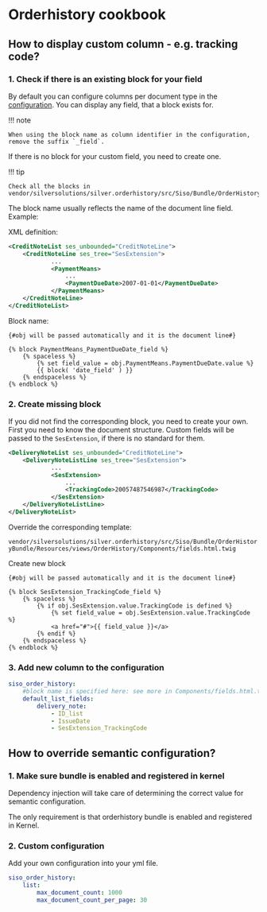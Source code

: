 # Orderhistory cookbook

## How to display custom column - e.g. tracking code?

### 1. Check if there is an existing block for your field

By default you can configure columns per document type in the [configuration](orderhistory.md). You can display any field, that a block exists for.

!!! note

    When using the block name as column identifier in the configuration, remove the suffix `_field`.

If there is no block for your custom field, you need to create one.

!!! tip

    Check all the blocks in vendor/silversolutions/silver.orderhistory/src/Siso/Bundle/OrderHistoryBundle/Resources/views/OrderHistory/Components/fields.html.twig.

The block name usually reflects the name of the document line field. Example:

XML definition:

``` xml
<CreditNoteList ses_unbounded="CreditNoteLine">   
    <CreditNoteLine ses_tree="SesExtension">
            ...
            <PaymentMeans>   
                ...         
                <PaymentDueDate>2007-01-01</PaymentDueDate>
            </PaymentMeans>   
    </CreditNoteLine>
</CreditNoteList>
```

Block name:

``` html+twig
{#obj will be passed automatically and it is the document line#}

{% block PaymentMeans_PaymentDueDate_field %}
    {% spaceless %}
        {% set field_value = obj.PaymentMeans.PaymentDueDate.value %}
        {{ block( 'date_field' ) }}
    {% endspaceless %}
{% endblock %}
```

### 2\. Create missing block

If you did not find the corresponding block, you need to create your own. First you need to know the document structure. Custom fields will be passed to the `SesExtension`, if there is no standard for them.

``` xml
<DeliveryNoteList ses_unbounded="CreditNoteLine">   
    <DeliveryNoteListLine ses_tree="SesExtension">
            ...
            <SesExtension>   
                ...         
                <TrackingCode>20057487546987</TrackingCode>
            </SesExtension>   
    </DeliveryNoteListLine>
</DeliveryNoteList>
```

Override the corresponding template:

`vendor/silversolutions/silver.orderhistory/src/Siso/Bundle/OrderHistoryBundle/Resources/views/OrderHistory/Components/fields.html.twig`

Create new block

``` html+twig
{#obj will be passed automatically and it is the document line#}

{% block SesExtension_TrackingCode_field %}
    {% spaceless %}
        {% if obj.SesExtension.value.TrackingCode is defined %}
            {% set field_value = obj.SesExtension.value.TrackingCode %}
            <a href="#">{{ field_value }}</a> 
        {% endif %}        
    {% endspaceless %}
{% endblock %}
```

### 3\. Add new column to the configuration

``` yaml 
siso_order_history:
    #block name is specified here: see more in Components/fields.html.twig
    default_list_fields:    
        delivery_note:
            - ID_list
            - IssueDate
            - SesExtension_TrackingCode
```

## How to override semantic configuration?

### 1\. Make sure bundle is enabled and registered in kernel

Dependency injection will take care of determining the correct value for semantic configuration.

The only requirement is that orderhistory bundle is enabled and registered in Kernel.

### 2\. Custom configuration

Add your own configuration into your yml file.

``` yaml
siso_order_history:
    list:
        max_document_count: 1000
        max_document_count_per_page: 30
```
